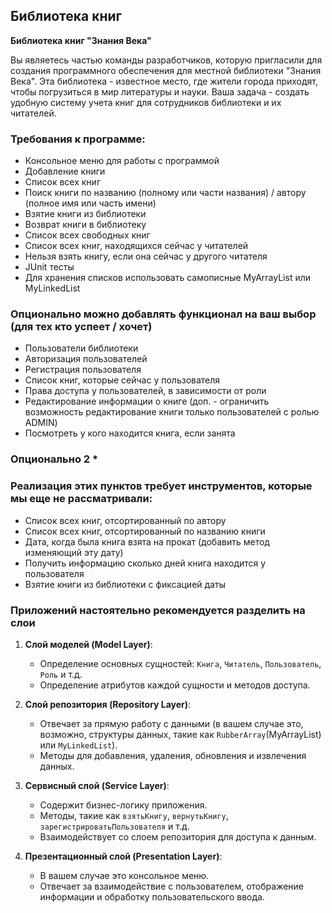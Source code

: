## Библиотека книг

**Библиотека книг "Знания Века"**

Вы являетесь частью команды разработчиков, которую пригласили для создания программного обеспечения для местной библиотеки "Знания Века".
Эта библиотека - известное место, где жители города приходят, чтобы погрузиться в мир литературы и науки.
Ваша задача - создать удобную систему учета книг для сотрудников библиотеки и их читателей.

### Требования к программе:

- Консольное меню для работы с программой
- Добавление книги
- Список всех книг
- Поиск книги по названию (полному или части названия) / автору (полное имя или часть имени)
- Взятие книги из библиотеки
- Возврат книги в библиотеку 
- Список всех свободных книг
- Список всех книг, находящихся сейчас у читателей
- Нельзя взять книгу, если она сейчас у другого читателя
- JUnit тесты
- Для хранения списков использовать самописные MyArrayList или MyLinkedList

### Опционально можно добавлять функционал на ваш выбор (для тех кто успеет / хочет)
- Пользователи библиотеки
- Авторизация пользователей
- Регистрация пользователя
- Список книг, которые сейчас у пользователя
- Права доступа у пользователей, в зависимости от роли
- Редактирование информации о книге (доп. - ограничить возможность редактирование книги только пользователей с ролью ADMIN)
- Посмотреть у кого находится книга, если занята


### Опционально 2 *
### Реализация этих пунктов требует инструментов, которые мы еще не рассматривали:
- Список всех книг, отсортированный по автору
- Список всех книг, отсортированный по названию книги
- Дата, когда была книга взята на прокат (добавить метод изменяющий эту дату)
- Получить информацию сколько дней книга находится у пользователя
- Взятие книги из библиотеки с фиксацией даты


### Приложений настоятельно рекомендуется разделить на слои

1. **Слой моделей (Model Layer)**:
    - Определение основных сущностей: `Книга`, `Читатель`, `Пользователь`, `Роль` и т.д.
    - Определение атрибутов каждой сущности и методов доступа.

2. **Слой репозитория (Repository Layer)**:
    - Отвечает за прямую работу с данными (в вашем случае это, возможно, структуры данных, такие как `RubberArray`(MyArrayList) или `MyLinkedList`).
    - Методы для добавления, удаления, обновления и извлечения данных.

3. **Сервисный слой (Service Layer)**:
    - Содержит бизнес-логику приложения.
    - Методы, такие как `взятьКнигу`, `вернутьКнигу`, `зарегистрироватьПользователя` и т.д.
    - Взаимодействует со слоем репозитория для доступа к данным.

4. **Презентационный слой (Presentation Layer)**:
    - В вашем случае это консольное меню.
    - Отвечает за взаимодействие с пользователем, отображение информации и обработку пользовательского ввода.